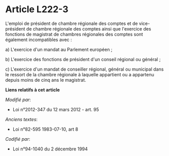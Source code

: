 # Article L222-3

L'emploi  de président de chambre régionale des comptes et de vice-président de  chambre régionale des comptes ainsi que
l'exercice des fonctions de  magistrat de chambres régionales des comptes sont également  incompatibles avec :

a) L'exercice d'un mandat au Parlement européen ;

b) L'exercice des fonctions de président d'un conseil régional ou général ;

c) L'exercice d'un mandat de conseiller régional, général ou municipal dans le ressort de la chambre régionale à laquelle
appartient ou a appartenu depuis moins de cinq ans le magistrat.

**Liens relatifs à cet article**

_Modifié par_:

  - Loi n°2012-347 du 12 mars 2012 - art. 95

_Anciens textes_:

  - Loi n°82-595 1983-07-10, art 8

_Codifié par_:

  - Loi n°94-1040 du 2 décembre 1994
